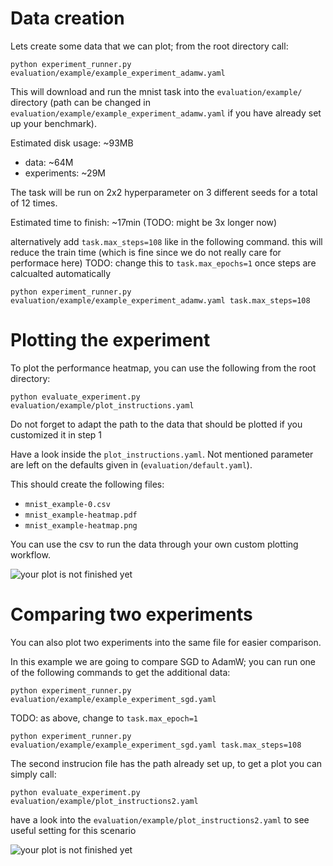 # Data creation

Lets create some data that we can plot; from the root directory call:

```
python experiment_runner.py evaluation/example/example_experiment_adamw.yaml
```

This will download and run the mnist task into the ```evaluation/example/``` directory (path can be changed in ```evaluation/example/example_experiment_adamw.yaml``` if you have already set up your benchmark).

Estimated disk usage: ~93MB

- data: ~64M
- experiments: ~29M

The task will be run on 2x2 hyperparameter on 3 different seeds for a total of 12 times.

Estimated time to finish: ~17min (TODO: might be 3x longer now)

alternatively add ```task.max_steps=108``` like in the following command. this will reduce the train time (which is fine since we do not really care for performace here) TODO: change this to ```task.max_epochs=1``` once steps are calcualted automatically

```
python experiment_runner.py evaluation/example/example_experiment_adamw.yaml task.max_steps=108
```


# Plotting the experiment

To plot the performance heatmap, you can use the following from the root directory:

```
python evaluate_experiment.py evaluation/example/plot_instructions.yaml
```

Do not forget to adapt the path to the data that should be plotted if you customized it in step 1

Have a look inside the ```plot_instructions.yaml```. Not mentioned parameter are left on the defaults given in (```evaluation/default.yaml```).

This should create the following files:

- ```mnist_example-0.csv```
- ```mnist_example-heatmap.pdf```
- ```mnist_example-heatmap.png```

You can use the csv to run the data through your own custom plotting workflow.

![your plot is not finished yet](mnist_example-heatmap.png)

# Comparing two experiments

You can also plot two experiments into the same file for easier comparison.

In this example we are going to compare SGD to AdamW; you can run one of the following commands to get the additional data:

```
python experiment_runner.py evaluation/example/example_experiment_sgd.yaml 
```

TODO: as above, change to ```task.max_epoch=1```

```
python experiment_runner.py evaluation/example/example_experiment_sgd.yaml task.max_steps=108
```

The second instrucion file has the path already set up, to get a plot you can simply call:

```
python evaluate_experiment.py evaluation/example/plot_instructions2.yaml
```

have a look into the ```evaluation/example/plot_instructions2.yaml``` to see useful setting for this scenario

![your plot is not finished yet](<adamw vs sgd-heatmap.png>)
